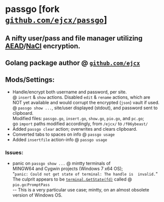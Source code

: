 # passgo [fork [`github.com/ejcx/passgo`](https://github.com/ejcx/passgo)]
## A nifty user/pass and file manager utilizing [AEAD](https://en.wikipedia.org/wiki/Authenticated_encryption#Authenticated_encryption_with_associated_data)/[NaCl](https://godoc.org/golang.org/x/crypto/nacl) encryption.  

## Golang package author @ [`github.com/ejcx`](https://github.com/ejcx)  

## Mods/Settings:  
- Handle/encrypt both username and password, per site.  
@ `insert` & `show` actions. Disabled `edit` & `rename` actions, which are   
NOT yet available and would corrupt the encrypted (`json`) vault if used.  
@ `passgo show ...`, site/user displayed (stdout), and password sent to clipboard.  
Modified files: `passgo.go`, `insert.go`, `show.go`, `pio.go`, and `pc.go`;  
go `import` paths modified accordingly, from `/ejcx/` to `/f06ybeast/`  
- Added `passgo clear` action; overwrites and clears clipboard.  
- Converted tabs to spaces on info @ `passgo usage`  
- Added `insertfile` action-info @ `passgo usage`   

### Issues: 
- panic on `passgo show ...` @ mintty terminals of   
MINGW64 and Cygwin projects (Windows 7 x64 OS);  
"`panic: Could not get state of terminal: The handle is  invalid.`"  
The culprit appears to be [`terminal.GetState(fd)`](https://github.com/golang/crypto/blob/master/ssh/terminal/util.go#L63) called @ `pio.go`:`PromptPass`  
-- This is a very particular use case; mintty, on an almost obsolete version of Windows OS.